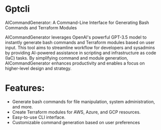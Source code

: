# Gptcli
AICommandGenerator: A Command-Line Interface for Generating Bash Commands and Terraform Modules


AICommandGenerator leverages OpenAI's powerful GPT-3.5 model to instantly generate bash commands and Terraform modules based on user input. This tool aims to streamline workflow for developers and sysadmins by providing AI-powered assistance in scripting and infrastructure as code (IaC) tasks. By simplifying command and module generation, AICommandGenerator enhances productivity and enables a focus on higher-level design and strategy.

# Features:

- Generate bash commands for file manipulation, system administration, and more.
- Create Terraform modules for AWS, Azure, and GCP resources.
- Easy-to-use CLI interface.
- Customizable command generation based on user preferences
